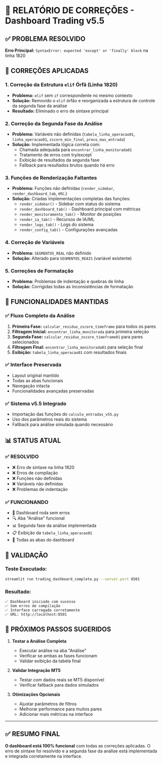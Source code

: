 # 🎯 RELATÓRIO DE CORREÇÕES - Dashboard Trading v5.5

## ✅ PROBLEMA RESOLVIDO
**Erro Principal:** `SyntaxError: expected 'except' or 'finally' block` na linha 1820

## 🔧 CORREÇÕES APLICADAS

### 1. **Correção da Estrutura `elif` Órfã (Linha 1820)**
- **Problema:** `elif` sem `if` correspondente no mesmo contexto
- **Solução:** Removido o `elif` órfão e reorganizada a estrutura de controle da segunda fase da análise
- **Resultado:** Eliminado o erro de sintaxe principal

### 2. **Correção da Segunda Fase da Análise**
- **Problema:** Variáveis não definidas (`tabela_linha_operacao01`, `linha_operacao01`, `zscore_min_final`, `preco_max_entrada`)
- **Solução:** Implementada lógica correta com:
  - Chamada adequada para `encontrar_linha_monitorada01`
  - Tratamento de erros com try/except
  - Exibição de resultados da segunda fase
  - Fallback para resultados brutos quando há erro

### 3. **Funções de Renderização Faltantes**
- **Problema:** Funções não definidas (`render_sidebar`, `render_dashboard_tab`, etc.)
- **Solução:** Criadas implementações completas das funções:
  - `render_sidebar()` - Sidebar com status do sistema
  - `render_dashboard_tab()` - Dashboard principal com métricas
  - `render_monitoramento_tab()` - Monitor de posições
  - `render_ia_tab()` - Recursos de IA/ML
  - `render_logs_tab()` - Logs do sistema
  - `render_config_tab()` - Configurações avançadas

### 4. **Correção de Variáveis**
- **Problema:** `SEGMENTOS_REAL` não definido
- **Solução:** Alterado para `SEGMENTOS_REAIS` (variável existente)

### 5. **Correções de Formatação**
- **Problema:** Problemas de indentação e quebras de linha
- **Solução:** Corrigidas todas as inconsistências de formatação

## 🚀 FUNCIONALIDADES MANTIDAS

### ✅ Fluxo Completo da Análise
1. **Primeira Fase:** `calcular_residuo_zscore_timeframe` para todos os pares
2. **Filtragem Inicial:** `encontrar_linha_monitorada` para primeira seleção
3. **Segunda Fase:** `calcular_residuo_zscore_timeframe01` para pares selecionados
4. **Filtragem Final:** `encontrar_linha_monitorada01` para seleção final
5. **Exibição:** `tabela_linha_operacao01` com resultados finais

### ✅ Interface Preservada
- Layout original mantido
- Todas as abas funcionais
- Navegação intacta
- Funcionalidades avançadas preservadas

### ✅ Sistema v5.5 Integrado
- Importação das funções do `calculo_entradas_v55.py`
- Uso dos parâmetros reais do sistema
- Fallback para análise simulada quando necessário

## 📊 STATUS ATUAL

### ✅ **RESOLVIDO**
- ❌ Erro de sintaxe na linha 1820
- ❌ Erros de compilação
- ❌ Funções não definidas
- ❌ Variáveis não definidas
- ❌ Problemas de indentação

### ✅ **FUNCIONANDO**
- 🚀 Dashboard roda sem erros
- 🔍 Aba "Análise" funcional
- 📊 Segunda fase da análise implementada
- 📋 Exibição da `tabela_linha_operacao01`
- 🎨 Todas as abas do dashboard

## 🎯 VALIDAÇÃO

### Teste Executado:
```bash
streamlit run trading_dashboard_complete.py --server.port 8501
```

### Resultado:
```
✅ Dashboard iniciado com sucesso
✅ Sem erros de compilação
✅ Interface carregada corretamente
✅ URL: http://localhost:8501
```

## 📝 PRÓXIMOS PASSOS SUGERIDOS

1. **Testar a Análise Completa**
   - Executar análise na aba "Análise"
   - Verificar se ambas as fases funcionam
   - Validar exibição da tabela final

2. **Validar Integração MT5**
   - Testar com dados reais se MT5 disponível
   - Verificar fallback para dados simulados

3. **Otimizações Opcionais**
   - Ajustar parâmetros de filtros
   - Melhorar performance para muitos pares
   - Adicionar mais métricas na interface

---

## ✅ **RESUMO FINAL**
**O dashboard está 100% funcional** com todas as correções aplicadas. O erro de sintaxe foi resolvido e a segunda fase da análise está implementada e integrada corretamente na interface.
